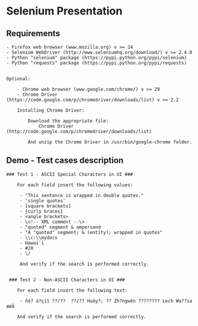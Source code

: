 Selenium Presentation
=====================

## Requirements ##

	- Firefox web browser (www.mozilla.org) v >= 24
	- Selenium WebDriver (http://www.seleniumhq.org/download/) v >= 2.4.0
	- Python "selenium" package (https://pypi.python.org/pypi/selenium)
	- Python "requests" package (https://pypi.python.org/pypi/requests)

	
	Optional:

		- Chrome web browser (www.google.com/chrome/‎) v >= 29 
		- Chrome Driver (https://code.google.com/p/chromedriver/downloads/list) v >= 2.2 
	
		Installing Chrome Driver:

			Download the appropriate file: 
				Chrome Driver (http://code.google.com/p/chromedriver/downloads/list)

			And unzip the Chrome Driver in /usr/bin/google-chrome folder.


## Demo - Test cases description ##

	### Test 1 - ASCII Special Characters in UI ###

		For each field insert the following values:

		 - "This sentence is wrapped in double quotes."
		 - 'single quotes'
		 - [square brackets]
		 - {curly braces}
		 - <angle brackets>
		 - \<!-- XML comment --\>
		 - "quoted" segment & ampersand
		 - "A "quoted" segment; & (entity); wrapped in quotes"
		 - \\c:\\mydocs
		 - Hawai`i
		 - #20
		 - \/

		 And verify if the search is performed correctly.


	 ### Test 2 - Non-ASCII Characters in UI ###

		For each field insert the following text:

		 - ñó? ä?çíì ??/??  ??/?? Huáy?; ?? Zh?ngwén ???????? Lech Wa??sa æøå

		And verify if the search is performed correctly.